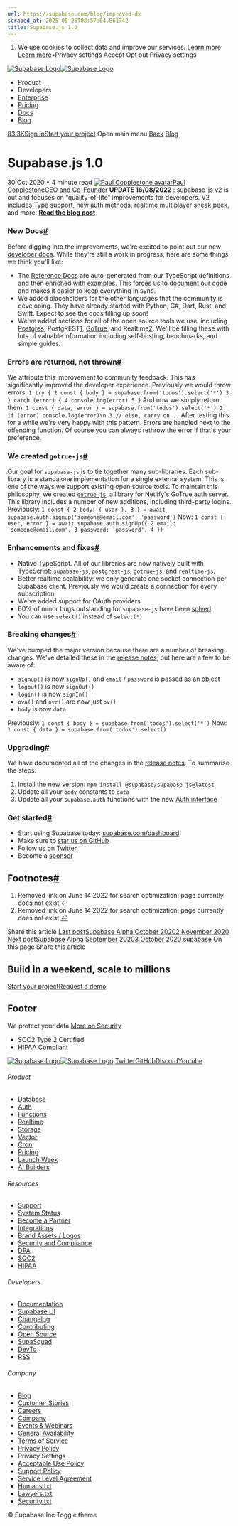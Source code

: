 ```yaml
---
url: https://supabase.com/blog/improved-dx
scraped_at: 2025-05-25T08:57:04.861742
title: Supabase.js 1.0
---
```


  1. We use cookies to collect data and improve our services. [Learn more](https://supabase.com/privacy#8-cookies-and-similar-technologies-used-on-our-european-services)
[Learn more](https://supabase.com/privacy#8-cookies-and-similar-technologies-used-on-our-european-services)•Privacy settings
Accept Opt out Privacy settings


[![Supabase Logo](https://supabase.com/_next/image?url=https%3A%2F%2Ffrontend-assets.supabase.com%2Fwww%2Fd218d9190b87%2F_next%2Fstatic%2Fmedia%2Fsupabase-logo-wordmark--light.daaeffd3.png&w=256&q=75&dpl=dpl_9xPTPeSUKoDuygMmT5sPj6DB4mgG)![Supabase Logo](https://supabase.com/_next/image?url=https%3A%2F%2Ffrontend-assets.supabase.com%2Fwww%2Fd218d9190b87%2F_next%2Fstatic%2Fmedia%2Fsupabase-logo-wordmark--dark.b36ebb5f.png&w=256&q=75&dpl=dpl_9xPTPeSUKoDuygMmT5sPj6DB4mgG)](https://supabase.com/)
  * Product 
  * Developers 
  * [Enterprise](https://supabase.com/enterprise)
  * [Pricing](https://supabase.com/pricing)
  * [Docs](https://supabase.com/docs)
  * [Blog](https://supabase.com/blog)


[83.3K](https://github.com/supabase/supabase)[Sign in](https://supabase.com/dashboard)[Start your project](https://supabase.com/dashboard)
Open main menu
[Back](https://supabase.com/blog)
[Blog](https://supabase.com/blog)
# Supabase.js 1.0
30 Oct 2020
•
4 minute read
[![Paul Copplestone avatar](https://supabase.com/_next/image?url=https%3A%2F%2Fgithub.com%2Fkiwicopple.png&w=96&q=75&dpl=dpl_9xPTPeSUKoDuygMmT5sPj6DB4mgG)Paul CopplestoneCEO and Co-Founder](https://github.com/kiwicopple)
**UPDATE 16/08/2022** : supabase-js v2 is out and focuses on “quality-of-life” improvements for developers. V2 includes Type support, new auth methods, realtime multiplayer sneak peek, and more: [**Read the blog post**](https://supabase.com/blog/supabase-js-v2)
### New Docs[#](https://supabase.com/blog/improved-dx#new-docs)
Before digging into the improvements, we're excited to point out our new [developer docs](https://supabase.com/docs/reference/javascript/installing). While they're still a work in progress, here are some things we think you'll like:
  * The [Reference Docs](https://supabase.com/docs/reference/javascript/installing) are auto-generated from our TypeScript definitions and then enriched with examples. This forces us to document our code and makes it easier to keep everything in sync.
  * We added placeholders for the other languages that the community is developing. They have already started with Python, C#, Dart, Rust, and Swift. Expect to see the docs filling up soon!
  * We've added sections for all of the open source tools we use, including [Postgres](https://supabase.com/docs/postgres/server/about), PostgREST[1](https://supabase.com/blog/improved-dx#user-content-fn-1), [GoTrue](https://supabase.com/docs/guides/auth/architecture#auth-service), and Realtime[2](https://supabase.com/blog/improved-dx#user-content-fn-2). We'll be filling these with lots of valuable information including self-hosting, benchmarks, and simple guides.


### Errors are returned, not thrown[#](https://supabase.com/blog/improved-dx#errors-are-returned-not-thrown)
We attribute this improvement to community feedback. This has significantly improved the developer experience.
Previously we would throw errors:
`
1
try {
2
 const { body } = supabase.from('todos').select('*')
3
} catch (error) {
4
 console.log(error)
5
}
`
And now we simply return them:
`
1
const { data, error } = supabase.from('todos').select('*')
2
if (error) console.log(error)\n
3
// else, carry on ..
`
After testing this for a while we're very happy with this pattern. Errors are handled next to the offending function. Of course you can always rethrow the error if that's your preference.
### We created `gotrue-js`[#](https://supabase.com/blog/improved-dx#we-created-gotrue-js)
Our goal for `supabase-js` is to tie together many sub-libraries. Each sub-library is a standalone implementation for a single external system. This is one of the ways we support existing open source tools.
To maintain this philosophy, we created [`gotrue-js`](https://github.com/supabase/gotrue-js), a library for Netlify's GoTrue auth server. This library includes a number of new additions, including third-party logins.
Previously:
`
1
const {
2
 body: { user },
3
} = await supabase.auth.signup('someone@email.com', 'password')
`
Now:
`
1
const { user, error } = await supabase.auth.signUp({
2
 email: 'someone@email.com',
3
 password: 'password',
4
})
`
### Enhancements and fixes[#](https://supabase.com/blog/improved-dx#enhancements-and-fixes)
  * Native TypeScript. All of our libraries are now natively built with TypeScript: [`supabase-js`](https://github.com/supabase/supabase-js), [`postgrest-js`](https://github.com/supabase/postgrest-js), [`gotrue-js`](https://github.com/supabase/gotrue-js), and [`realtime-js`](https://github.com/supabase/realtime-js).
  * Better realtime scalability: we only generate one socket connection per Supabase client. Previously we would create a connection for every subscription.
  * We've added support for OAuth providers.
  * 60% of minor bugs outstanding for `supabase-js` have been [solved](https://github.com/supabase/supabase-js/pull/50).
  * You can use `select()` instead of `select(*)`


### Breaking changes[#](https://supabase.com/blog/improved-dx#breaking-changes)
We've bumped the major version because there are a number of breaking changes. We've detailed these in the [release notes](https://github.com/supabase/supabase-js/releases/tag/v1.0.1), but here are a few to be aware of:
  * `signup()` is now `signUp()` and `email` / `password` is passed as an object
  * `logout()` is now `signOut()`
  * `login()` is now `signIn()`
  * `ova()` and `ovr()` are now just `ov()`
  * `body` is now `data`


Previously:
`
1
const { body } = supabase.from('todos').select('*')
`
Now:
`
1
const { data } = supabase.from('todos').select()
`
### Upgrading[#](https://supabase.com/blog/improved-dx#upgrading)
We have documented all of the changes in the [release notes](https://github.com/supabase/supabase-js/releases/tag/v1.0.1).
To summarise the steps:
  1. Install the new version: `npm install @supabase/supabase-js@latest`
  2. Update all your `body` constants to `data`
  3. Update all your `supabase.auth` functions with the new [Auth interface](https://supabase.com/docs/reference/javascript/auth-signup)


### Get started[#](https://supabase.com/blog/improved-dx#get-started)
  * Start using Supabase today: [supabase.com/dashboard](https://supabase.com/dashboard/)
  * Make sure to [star us on GitHub](https://github.com/supabase/supabase)
  * Follow us [on Twitter](https://twitter.com/supabase)
  * Become a [sponsor](https://github.com/sponsors/supabase)


## Footnotes[#](https://supabase.com/blog/improved-dx#footnote-label)
  1. Removed link on June 14 2022 for search optimization: page currently does not exist [↩](https://supabase.com/blog/improved-dx#user-content-fnref-1)
  2. Removed link on June 14 2022 for search optimization: page currently does not exist [↩](https://supabase.com/blog/improved-dx#user-content-fnref-2)


Share this article
[](https://twitter.com/intent/tweet?url=https%3A%2F%2Fsupabase.com%2Fblog%2Fimproved-dx&text=Supabase.js%201.0)[](https://www.linkedin.com/shareArticle?url=https%3A%2F%2Fsupabase.com%2Fblog%2Fimproved-dx&text=Supabase.js%201.0)[](https://news.ycombinator.com/submitlink?u=https%3A%2F%2Fsupabase.com%2Fblog%2Fimproved-dx&t=Supabase.js%201.0)
[Last postSupabase Alpha October 20202 November 2020](https://supabase.com/blog/supabase-alpha-october-2020)
[Next postSupabase Alpha September 20203 October 2020](https://supabase.com/blog/supabase-alpha-september-2020)
[supabase](https://supabase.com/blog/tags/supabase)
On this page
Share this article
[](https://twitter.com/intent/tweet?url=https%3A%2F%2Fsupabase.com%2Fblog%2Fimproved-dx&text=Supabase.js%201.0)[](https://www.linkedin.com/shareArticle?url=https%3A%2F%2Fsupabase.com%2Fblog%2Fimproved-dx&text=Supabase.js%201.0)[](https://news.ycombinator.com/submitlink?u=https%3A%2F%2Fsupabase.com%2Fblog%2Fimproved-dx&t=Supabase.js%201.0)
## Build in a weekend, scale to millions
[Start your project](https://supabase.com/dashboard)[Request a demo](https://supabase.com/contact/sales)
## Footer
We protect your data.[More on Security](https://supabase.com/security)
  * SOC2 Type 2 Certified
  * HIPAA Compliant


[![Supabase Logo](https://supabase.com/_next/image?url=https%3A%2F%2Ffrontend-assets.supabase.com%2Fwww%2Fd218d9190b87%2F_next%2Fstatic%2Fmedia%2Fsupabase-logo-wordmark--light.daaeffd3.png&w=384&q=75&dpl=dpl_9xPTPeSUKoDuygMmT5sPj6DB4mgG)![Supabase Logo](https://supabase.com/_next/image?url=https%3A%2F%2Ffrontend-assets.supabase.com%2Fwww%2Fd218d9190b87%2F_next%2Fstatic%2Fmedia%2Fsupabase-logo-wordmark--dark.b36ebb5f.png&w=384&q=75&dpl=dpl_9xPTPeSUKoDuygMmT5sPj6DB4mgG)](https://supabase.com/)
[Twitter](https://twitter.com/supabase)[GitHub](https://github.com/supabase)[Discord](https://discord.supabase.com/)[Youtube](https://youtube.com/c/supabase)
###### Product
  * [Database](https://supabase.com/database)
  * [Auth](https://supabase.com/auth)
  * [Functions](https://supabase.com/edge-functions)
  * [Realtime](https://supabase.com/realtime)
  * [Storage](https://supabase.com/storage)
  * [Vector](https://supabase.com/modules/vector)
  * [Cron](https://supabase.com/modules/cron)
  * [Pricing](https://supabase.com/pricing)
  * [Launch Week](https://supabase.com/launch-week)
  * [AI Builders](https://supabase.com/solutions/ai-builders)


###### Resources
  * [Support](https://supabase.com/support)
  * [System Status](https://status.supabase.com/)
  * [Become a Partner](https://supabase.com/partners)
  * [Integrations](https://supabase.com/partners/integrations)
  * [Brand Assets / Logos](https://supabase.com/brand-assets)
  * [Security and Compliance](https://supabase.com/security)
  * [DPA](https://supabase.com/legal/dpa)
  * [SOC2](https://supabase.com/security)
  * [HIPAA](https://forms.supabase.com/hipaa2)


###### Developers
  * [Documentation](https://supabase.com/docs)
  * [Supabase UI](https://supabase.com/ui)
  * [Changelog](https://supabase.com/changelog)
  * [Contributing](https://github.com/supabase/supabase/blob/master/CONTRIBUTING.md)
  * [Open Source](https://supabase.com/open-source)
  * [SupaSquad](https://supabase.com/supasquad)
  * [DevTo](https://dev.to/supabase)
  * [RSS](https://supabase.com/rss.xml)


###### Company
  * [Blog](https://supabase.com/blog)
  * [Customer Stories](https://supabase.com/customers)
  * [Careers](https://supabase.com/careers)
  * [Company](https://supabase.com/company)
  * [Events & Webinars](https://supabase.com/events)
  * [General Availability](https://supabase.com/ga)
  * [Terms of Service](https://supabase.com/terms)
  * [Privacy Policy](https://supabase.com/privacy)
  * Privacy Settings
  * [Acceptable Use Policy](https://supabase.com/aup)
  * [Support Policy](https://supabase.com/support-policy)
  * [Service Level Agreement](https://supabase.com/sla)
  * [Humans.txt](https://supabase.com/humans.txt)
  * [Lawyers.txt](https://supabase.com/lawyers.txt)
  * [Security.txt](https://supabase.com/.well-known/security.txt)


© Supabase Inc
Toggle theme

